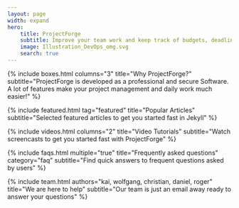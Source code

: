 ```yaml
---
layout: page
width: expand
hero:
    title: ProjectForge
    subtitle: Improve your team work and keep track of budgets, deadlines, human resources and your financial management.
    image: Illustration_DevOps_omg.svg
    search: true
---
```


{% include boxes.html columns="3" title="Why ProjectForge?" subtitle="ProjectForge is developed as a professional and secure Software. A lot of features make your project management and daily work much easier!" %}

{% include featured.html tag="featured" title="Popular Articles" subtitle="Selected featured articles to get you started fast in Jekyll" %}

{% include videos.html columns="2" title="Video Tutorials" subtitle="Watch screencasts to get you started fast with ProjectForge" %}

{% include faqs.html multiple="true" title="Frequently asked questions" category="faq" subtitle="Find quick answers to frequent questions asked by users" %}

{% include team.html authors="kai, wolfgang, christian, daniel, roger" title="We are here to help" subtitle="Our team is just an email away ready to answer your questions" %}

<!-- {% include cta.html title="Didn't find an answer?" button_text="Contact Us" button_url="/contact/" subtitle="Get in touch with us for details on installation and and quick setup" %} -->

